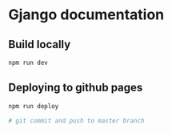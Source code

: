 # Gjango documentation

## Build locally

```bash
npm run dev
```

## Deploying to github pages

```bash
npm run deploy

# git commit and push to master branch
```